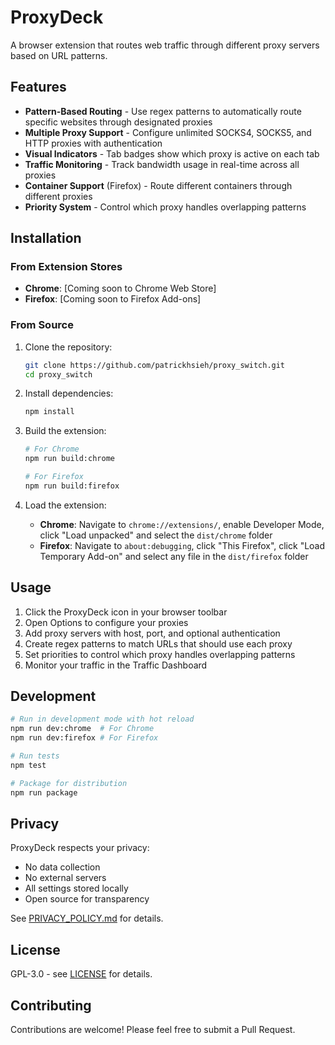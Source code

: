 # ProxyDeck

A browser extension that routes web traffic through different proxy servers based on URL patterns.

## Features

- **Pattern-Based Routing** - Use regex patterns to automatically route specific websites through designated proxies
- **Multiple Proxy Support** - Configure unlimited SOCKS4, SOCKS5, and HTTP proxies with authentication
- **Visual Indicators** - Tab badges show which proxy is active on each tab
- **Traffic Monitoring** - Track bandwidth usage in real-time across all proxies
- **Container Support** (Firefox) - Route different containers through different proxies
- **Priority System** - Control which proxy handles overlapping patterns

## Installation

### From Extension Stores
- **Chrome**: [Coming soon to Chrome Web Store]
- **Firefox**: [Coming soon to Firefox Add-ons]

### From Source

1. Clone the repository:
   ```bash
   git clone https://github.com/patrickhsieh/proxy_switch.git
   cd proxy_switch
   ```

2. Install dependencies:
   ```bash
   npm install
   ```

3. Build the extension:
   ```bash
   # For Chrome
   npm run build:chrome

   # For Firefox
   npm run build:firefox
   ```

4. Load the extension:
   - **Chrome**: Navigate to `chrome://extensions/`, enable Developer Mode, click "Load unpacked" and select the `dist/chrome` folder
   - **Firefox**: Navigate to `about:debugging`, click "This Firefox", click "Load Temporary Add-on" and select any file in the `dist/firefox` folder

## Usage

1. Click the ProxyDeck icon in your browser toolbar
2. Open Options to configure your proxies
3. Add proxy servers with host, port, and optional authentication
4. Create regex patterns to match URLs that should use each proxy
5. Set priorities to control which proxy handles overlapping patterns
6. Monitor your traffic in the Traffic Dashboard

## Development

```bash
# Run in development mode with hot reload
npm run dev:chrome  # For Chrome
npm run dev:firefox # For Firefox

# Run tests
npm test

# Package for distribution
npm run package
```

## Privacy

ProxyDeck respects your privacy:
- No data collection
- No external servers
- All settings stored locally
- Open source for transparency

See [PRIVACY_POLICY.md](PRIVACY_POLICY.md) for details.

## License

GPL-3.0 - see [LICENSE](LICENSE) for details.

## Contributing

Contributions are welcome! Please feel free to submit a Pull Request.
